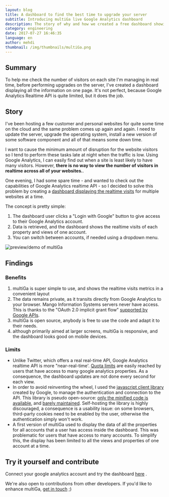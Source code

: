```yaml
---
layout: blog
title: A dashboard to find the best time to upgrade your server
subtitle: Introducing multiGa live Google Analytics dashboard
description: The story of why and how we created a free dashboard showing Google Analytics live traffic data on multiple websites.
category: engineering
date: 2017-07-27 16:46:35
language: en
author: mehdi
thumbnail: /img/thumbnails/multiGa.png
---
```


## Summary

To help me check the number of visitors on each site I'm managing in real time, before performing upgrades on the server, I've created a dashboard displaying all the information on one page. It's not perfect, because Google Analytics Realtime API is quite limited, but it does the job.

## Story


I've been hosting a few customer and personal websites for quite some time on the cloud and the same problem comes up again and again. I need to update the server, upgrade the operating system, install a new version of some software component and all of that means some down time.

I want to cause the minimum amount of disruption for the website visitors so I tend to perform these tasks late at night when the traffic is low. Using Google Analytics, I can easily find out when a site is least likely to have many visitors. However, <strong>there is no way to view the number of visitors in realtime across all of your websites.</strong>.

One evening, I had some spare time - and wanted to check out the capabilities of Google Analytics realtime API - so I decided to solve this problem by creating a <a href="https://mango-is.com/tools/multiga/">dashboard displaying the realtime visits</a> for multiple websites at a time.

The concept is pretty simple:

1. The dashboard user clicks a "Login with Google" button to give access to their Google Analytics account.
2. Data is retrieved, and the dashboard shows the realtime visits of each property and views of one account.
3. You can switch between accounts, if needed using a dropdown menu.

<img src="/img/multiGa.gif" alt="preview/demo of multiGa" class="u-img-responsive fa-border"/>


## Findings


### Benefits

1. multiGa is super simple to use, and shows the realtime visits metrics in a convenient layout
2. The data remains private, as it transits directly from Google Analytics to your browser. Mango Information Systems servers never have access. This is thanks to the "OAuth 2.0 implicit grant flow" <a href="https://developers.google.com/identity/protocols/OAuth2UserAgent">supported by Google APIs</a>.
3. multiGa is open source, anybody is free to use the code and adapt it to their needs.
4. although primarily aimed at larger screens, multiGa is responsive, and the dashboard looks good on mobile devices.

### Limits

* Unlike Twitter, which offers a real real-time API, Google Analytics realtime API is more "near-real-time'. [Quota limits](https://developers.google.com/analytics/devguides/reporting/realtime/v3/limits-quotas) are easily reached by users that have access to many google analytics properties. As a consequence, the dashboard updates are not done every second for each view.
* In order to avoid reinventing the wheel, I used the [javascript client library](https://developers.google.com/api-client-library/javascript/start/start-js) created by Google, to manage the authentication and connection to the API. This library is pseudo open-source: [only the minified code is available](https://github.com/google/google-api-javascript-client/issues/211), and [barely maintained](https://github.com/google/google-api-javascript-client/graphs/code-frequency). Self-hosting  the library is highly discouraged, a consequence is a usability issue: on some browsers, third-party cookies need to be enabled by the user, otherwise the authentication simply won't work.
* A first version of multiGa used to display the data of all the properties for all accounts that a user has access inside the dashboard. This was problematic for users that have access to many accounts. To simplify this, the display has been limited to all the views and properties of one account at a time.


## Try it yourself and contribute

Connect your google analytics account and try the dashboard <a href="https://mango-is.com/tools/multiga/">here</a> .

We're also open to contributions from other developers. If you'd like to enhance multiGa, [get in touch](https://github.com/Mango-information-systems/mango-is-website/labels/multiGa) ;)
